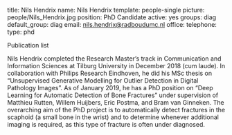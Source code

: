 title: Nils Hendrix
name: Nils Hendrix
template: people-single
picture: people/Nils_Hendrix.jpg
position: PhD Candidate
active: yes
groups: diag
default_group: diag
email: nils.hendrix@radboudumc.nl
office: 
telephone:
type: phd


Publication list

Nils Hendrix completed the Research Master’s track in Communication and Information Sciences at Tilburg University in December 2018 (cum laude). In collaboration with Philips Research Eindhoven, he did his MSc thesis on “Unsupervised Generative Modelling for Outlier Detection in Digital Pathology Images”. As of January 2019, he has a PhD position on “Deep Learning for Automatic Detection of Bone Fractures” under supervision of Matthieu Rutten, Willem Huijbers, Eric Postma, and Bram van Ginneken. The overarching aim of the PhD project is to automatically detect fractures in the scaphoid (a small bone in the wrist) and to determine whenever additional imaging is required, as this type of fracture is often under diagnosed.
